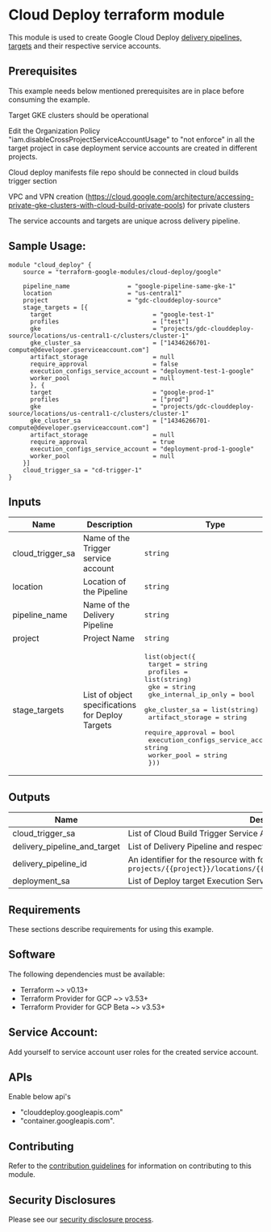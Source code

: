 # Cloud Deploy terraform module

This module is used  to create Google Cloud Deploy [delivery pipelines, targets](https://cloud.google.com/deploy/docs/create-pipeline-targets) and their respective service accounts.

## Prerequisites

This example needs below mentioned prerequisites are in place before consuming the example.

Target GKE clusters should be operational

Edit the Organization Policy "iam.disableCrossProjectServiceAccountUsage" to "not enforce" in all the target project in case deployment service accounts are created in different projects.

Cloud deploy manifests file repo should be connected in cloud builds trigger section

VPC and VPN creation (https://cloud.google.com/architecture/accessing-private-gke-clusters-with-cloud-build-private-pools) for private clusters

The service accounts and targets are unique across delivery pipeline.

## Sample Usage:

```hcl
module "cloud_deploy" {
    source = "terraform-google-modules/cloud-deploy/google"

    pipeline_name                = "google-pipeline-same-gke-1"
    location                     = "us-central1"
    project                      = "gdc-clouddeploy-source"
    stage_targets = [{
      target                            = "google-test-1"
      profiles                          = ["test"]
      gke                               = "projects/gdc-clouddeploy-source/locations/us-central1-c/clusters/cluster-1"
      gke_cluster_sa                    = ["14346266701-compute@developer.gserviceaccount.com"]
      artifact_storage                  = null
      require_approval                  = false
      execution_configs_service_account = "deployment-test-1-google"
      worker_pool                       = null
      }, {
      target                            = "google-prod-1"
      profiles                          = ["prod"]
      gke                               = "projects/gdc-clouddeploy-source/locations/us-central1-c/clusters/cluster-1"
      gke_cluster_sa                    = ["14346266701-compute@developer.gserviceaccount.com"]
      artifact_storage                  = null
      require_approval                  = true
      execution_configs_service_account = "deployment-prod-1-google"
      worker_pool                       = null
    }]
    cloud_trigger_sa = "cd-trigger-1"
}
```



<!-- BEGINNING OF PRE-COMMIT-TERRAFORM DOCS HOOK -->
## Inputs

| Name | Description | Type | Default | Required |
|------|-------------|------|---------|:--------:|
| cloud\_trigger\_sa | Name of the Trigger service account | `string` | n/a | yes |
| location | Location of the Pipeline | `string` | n/a | yes |
| pipeline\_name | Name of the Delivery Pipeline | `string` | n/a | yes |
| project | Project Name | `string` | n/a | yes |
| stage\_targets | List of object specifications for Deploy Targets | <pre>list(object({<br>    target                            = string<br>    profiles                          = list(string)<br>    gke                               = string<br>    gke_internal_ip_only              = bool<br>    gke_cluster_sa                    = list(string)<br>    artifact_storage                  = string<br>    require_approval                  = bool<br>    execution_configs_service_account = string<br>    worker_pool                       = string<br>  }))</pre> | n/a | yes |

## Outputs

| Name | Description |
|------|-------------|
| cloud\_trigger\_sa | List of Cloud Build Trigger Service Account |
| delivery\_pipeline\_and\_target | List of Delivery Pipeline and respective Target |
| delivery\_pipeline\_id | An identifier for the resource with format `projects/{{project}}/locations/{{location}}/deliveryPipelines/{{name}}` |
| deployment\_sa | List of Deploy target Execution Service Account |

<!-- END OF PRE-COMMIT-TERRAFORM DOCS HOOK -->

## Requirements

These sections describe requirements for using this example.

## Software

The following dependencies must be available:

* Terraform ~> v0.13+
* Terraform Provider for GCP ~> v3.53+
* Terraform Provider for GCP Beta ~> v3.53+


## Service Account:

Add yourself to service account user roles for the created service account.

## APIs

Enable below api's

* "clouddeploy.googleapis.com"
* "container.googleapis.com".

## Contributing

Refer to the [contribution guidelines](./CONTRIBUTING.md) for
information on contributing to this module.

## Security Disclosures

Please see our [security disclosure process](./SECURITY.md).
